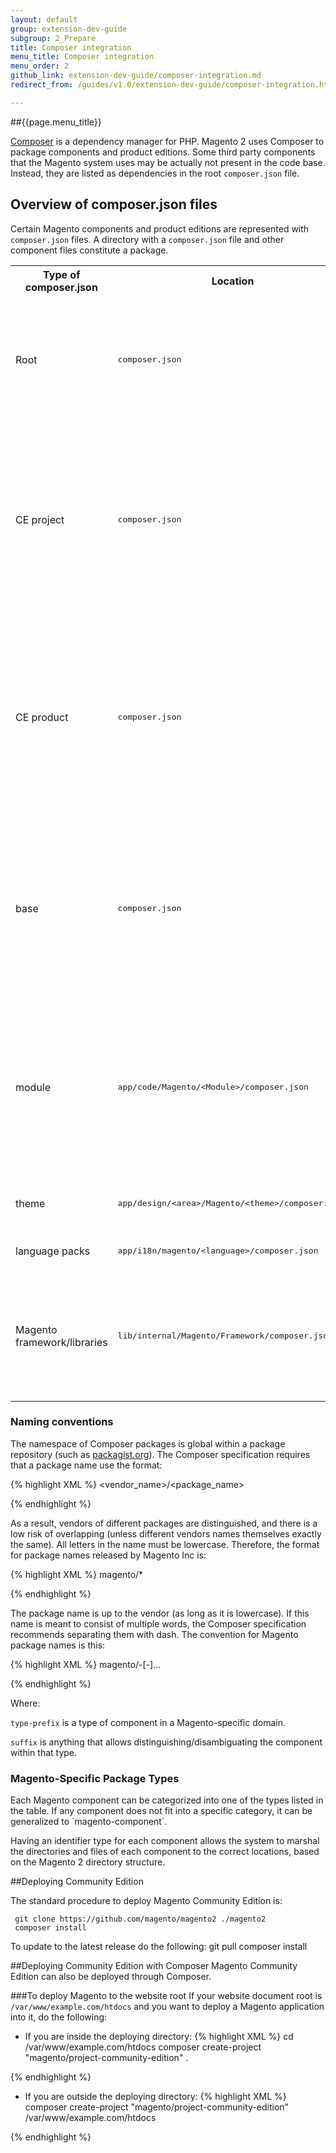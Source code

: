 ```yaml
---
layout: default
group: extension-dev-guide
subgroup: 2_Prepare
title: Composer integration
menu_title: Composer integration
menu_order: 2
github_link: extension-dev-guide/composer-integration.md
redirect_from: /guides/v1.0/extension-dev-guide/composer-integration.html

---
```

##{{page.menu_title}}


[Composer](https://getcomposer.org/) is a dependency manager for PHP. Magento 2 uses Composer to package components and product editions. <!-- Each component or product edition may be presented as a Composer package and published to Magento Connect. In addition, --> 
Some third party components that the Magento system uses may be actually not present in the code base. Instead, they are listed as dependencies in the root `composer.json` file. 
 

<h2>Overview of composer.json files</h2>

Certain Magento components and product editions are represented with `composer.json` files. A directory with a `composer.json` file and other component files constitute a package.

<table><tbody>
<tr>
<th> Type of composer.json </th>
<th> Location </th>
<th> Naming Convention </th>
<th> Type of Package </th>
<th> Notes </th>
</tr>
<tr>
<td> Root</td>
<td> <tt>composer.json</tt> </td>
<td>
<pre>magento/magento2ce</pre>
</td>
<td>
<pre>project</pre>
</td>
<td>This is the main <tt>composer.json</tt> file. Magento uses this file to declare dependencies on 3rd-party components. This file is used as a template for any other root <tt>composer.json</tt> files 
 </td>
</tr>
<tr>
<td>CE project</td>
<td> <tt>composer.json</tt> </td>
<td>
<pre>magento/project-community-edition</pre>
</td>
<td>
<pre>project</pre>
</td>
<td> This file represents the Magento Community Edition project. The package only includes the <tt>composer.json</tt>, which declares the dependencies on the magento product as well as the class autoloader. This can be used by Magento system integrators to deploy Magento using Composer. </td>
</tr>
<tr>
<td>CE product</td>
<td> <tt>composer.json</tt> </td>
<td>
<pre>magento/product-community-edition</pre>
</td>
<td>
<pre>metapackage</pre>
</td>
<td> This file represents Magento Community Edition product. The package only includes composer.json that declares the dependencies on magento components (modules, themes, etc.) and 3rd-party components. This can be used by Magento system integrators to deploy Magento using composer. </td>
</tr>
<tr>
<td>base</td>
<td> <tt>composer.json</tt> </td>
<td>
<pre>magento/magento2-base</pre>
</td>
<td>
<pre>magento2-component</pre>
</td>
<td> This file represents Magento Community Edition base package. This package doesn't include any of Magento components (modules, themes, etc.) The package contains all other files/directories besides the components and lists the latter at the "require" section.</td>
</tr>
<tr>
<td>module </td>
<td> <tt>app/code/Magento/&lt;Module&gt;/composer.json</tt> </td>
<td>
<pre>magento/module-catalog-inventory
magento/module-checkout</pre>
</td>
<td>
<pre>magento2-module</pre>
</td>
<td> The fully qualified module name, broken down into vendor, with the rest of the words as suffixes. The "module" prefix is mandatory to disambiguate from other types (for example, Magento_Backend module versus Magento/backend theme).</td>
</tr>
<tr>
<td>theme</td>
<td> <tt>app/design/&lt;area&gt;/Magento/&lt;theme&gt;/composer.json</tt> </td>
<td>
<pre>magento/theme-frontend-blank
magento/theme-adminhtml-backend</pre>
</td>
<td>
<pre>magento2-theme</pre>
</td>
<td> Themes belong to areas, so the area name has to be the first suffix </td>
</tr>
<tr>
<td>language packs</td>
<td> <tt>app/i18n/magento/&lt;language&gt;/composer.json</tt> </td>
<td>
<pre>magento/language-en_gb
magento/language-de_de</pre>
</td>
<td>
<pre>magento2-language</pre>
</td>
<td>The language identifier must be lowercase.</td>
</tr>
<tr>
<td>Magento framework/libraries </td>
<td> <tt>lib/internal/Magento/Framework/composer.json</tt> </td>
<td>
<pre>magento/framework</pre>
</td>
<td>
<pre>magento2-library</pre>
</td>
<td>Currently there is only "magento/framework" package. We don't distinguish particular libraries as separate components. In the future, if we do, we'll use "framework-" prefix (as provided in the example). </td>
</tr>
</tbody></table>

<h3>Naming conventions</h3>

The namespace of Composer packages is global within a package repository (such as [packagist.org](packagist.org)). The Composer specification requires that a package name use the format: 

{% highlight XML %}
<vendor_name>/<package_name>

{% endhighlight %}

As a result, vendors of different packages are distinguished, and there is a low risk of overlapping (unless different vendors names themselves exactly the same). All letters in the name must be lowercase. Therefore, the format for package names released by Magento Inc is:

{% highlight XML %}
magento/*

{% endhighlight %}

The package name is up to the vendor (as long as it is lowercase). If this name is meant to consist of multiple words, the Composer specification recommends separating them with dash. The convention for Magento package names is this:

{% highlight XML %}
magento/<type-prefix>-<suffix>[-<suffix>]...

{% endhighlight %}

Where:

`type-prefix` is a type of component in a Magento-specific domain.

`suffix` is anything that allows distinguishing/disambiguating the component within that type.

<h3>Magento-Specific Package Types</h3>
Each Magento component can be categorized into one of the types listed in the table. If any component does not fit into a specific category, it can be generalized to `magento-component`.

Having an identifier type for each component allows the system to marshal the directories and files of each component to the correct locations, based on the Magento 2 directory structure. 





##Deploying Community Edition

The standard procedure to deploy Magento Community Edition is:


     git clone https://github.com/magento/magento2 ./magento2
     composer install

To update to the latest release do the following:
     git pull
     composer install

##Deploying Community Edition with Composer
Magento Community Edition  can also be deployed through Composer.

###To deploy Magento to the website root
If your website document root is `/var/www/example.com/htdocs` and you want to deploy a Magento application into it, do the following:




 *  If you are inside the deploying directory:
 {% highlight XML %}
     cd /var/www/example.com/htdocs
     composer create-project "magento/project-community-edition" .

{% endhighlight %}


* If you are outside the deploying directory:
{% highlight XML %}
     composer create-project "magento/project-community-edition" /var/www/example.com/htdocs

{% endhighlight %}



